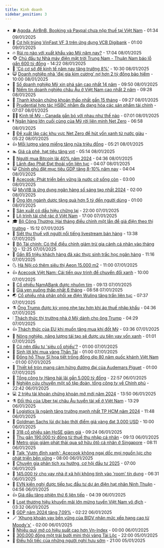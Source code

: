 ```yaml
---
title: Kinh doanh
sidebar_position: 3
---
```


<!-- vnexpress-kinh-doanh:START -->
- ⛽️ [Agoda, AirBnB, Booking và Paypal chưa nộp thuế tại Việt Nam](https://vnexpress.net/agoda-airbnb-booking-va-paypal-chua-nop-thue-tai-viet-nam-4837154.html) - 01:34 09/01/2025
- 🐲 [Cơ hội trúng VinFast VF 3 trên ứng dụng VCB Digibank](https://vnexpress.net/co-hoi-trung-vinfast-vf-3-tren-ung-dung-vcb-digibank-4836797.html) - 01:00 09/01/2025
- 🔥 [Rủi ro nào với xuất khẩu vào Mỹ năm nay?](https://vnexpress.net/rui-ro-nao-voi-xuat-khau-vao-my-nam-nay-4837031.html) - 17:04 08/01/2025
- 🐵 [Chủ đầu tư Nhà máy điện mặt trời Trung Nam - Thuận Nam báo lỗ gần 600 tỷ đồng](https://vnexpress.net/chu-dau-tu-nha-may-dien-mat-troi-trung-nam-thuan-nam-bao-lo-gan-600-ty-dong-4837111.html) - 14:22 08/01/2025
- 🦅 [&#39;Có cơ sở để kinh tế năm nay tăng trưởng 8%&#39;](https://vnexpress.net/co-co-so-de-kinh-te-nam-nay-tang-truong-8-4837054.html) - 10:30 08/01/2025
- 😺 [Doanh nghiệp nhà &#39;đại gia kim cương&#39; nợ hơn 2 tỷ đồng bảo hiểm](https://vnexpress.net/doanh-nghiep-nha-dai-gia-kim-cuong-no-hon-2-ty-dong-bao-hiem-4837052.html) - 10:00 08/01/2025
- 🤩 [Số doanh nghiệp Mỹ xin phá sản cao nhất 14 năm](https://vnexpress.net/so-doanh-nghiep-my-xin-pha-san-cao-nhat-14-nam-4837009.html) - 09:50 08/01/2025
- 🌮 [Niềm tin doanh nghiệp châu Âu ở Việt Nam cao nhất 2 năm](https://vnexpress.net/niem-tin-doanh-nghiep-chau-au-o-viet-nam-cao-nhat-2-nam-4836949.html) - 09:28 08/01/2025
- 🧰 [Thanh khoản chứng khoán thấp nhất gần 15 tháng](https://vnexpress.net/chung-khoan-hom-nay-8-1-thanh-khoan-thap-nhat-gan-15-thang-4837033.html) - 09:27 08/01/2025
- 🤔 [Prudential hợp tác HSBC nhằm đa dạng hóa các sản phẩm tài chính](https://vnexpress.net/prudential-hop-tac-hsbc-nham-da-dang-hoa-cac-san-pham-tai-chinh-4836941.html) - 07:07 08/01/2025
- 🧑‍💻 [Kinh tế Mỹ - Canada gắn bó với nhau như thế nào](https://vnexpress.net/kinh-te-my-canada-gan-bo-voi-nhau-nhu-the-nao-4836901.html) - 07:01 08/01/2025
- 🕴 [Ngân hàng lớn cuối cùng của Mỹ rời liên minh Net Zero](https://vnexpress.net/ngan-hang-lon-cuoi-cung-cua-my-roi-lien-minh-net-zero-4836917.html) - 06:58 08/01/2025
- 🦩 [Đề xuất lập các khu vực Net Zero để hút vốn xanh từ nước giàu](https://vnexpress.net/de-xuat-lap-cac-khu-vuc-net-zero-de-hut-von-xanh-tu-nuoc-giau-4836896.html) - 05:22 08/01/2025
- 👍 [Mỗi lượng vàng miếng tăng nửa triệu đồng](https://vnexpress.net/moi-luong-vang-mieng-tang-nua-trieu-dong-4836904.html) - 05:21 08/01/2025
- 🏊 [Giá cà phê, hạt tiêu tăng vọt](https://vnexpress.net/gia-ca-phe-hat-tieu-tang-vot-4836852.html) - 05:14 08/01/2025
- 🤡 [Người mua Bitcoin lãi 40% năm 2024](https://vnexpress.net/gia-bitcoin-hom-nay-nguoi-mua-btc-chi-lai-40-nam-ngoai-4836750.html) - 04:36 08/01/2025
- 👀 [Lãnh đạo Phát Đạt thoái vốn liên tục](https://vnexpress.net/lanh-dao-phat-dat-thoai-von-lien-tuc-4836774.html) - 04:07 08/01/2025
- 😺 [Chính phủ đặt mục tiêu GDP tăng 8-10% năm nay](https://vnexpress.net/chinh-phu-dat-muc-tieu-gdp-tang-8-10-nam-nay-4836838.html) - 04:04 08/01/2025
- 🦣 [Acecook: Phát triển bền vững là nước cờ sống còn](https://vnexpress.net/acecook-phat-trien-ben-vung-la-nuoc-co-song-con-4836790.html) - 03:00 08/01/2025
- 😺 [MyVIB là ứng dụng ngân hàng số sáng tạo nhất 2024](https://vnexpress.net/myvib-la-ung-dung-ngan-hang-so-sang-tao-nhat-2024-4836766.html) - 02:00 08/01/2025
- 💼 [Ông lớn ngành dược tặng quà hơn 5 tỷ đến người dùng](https://vnexpress.net/ong-lon-nganh-duoc-tang-qua-hon-5-ty-den-nguoi-dung-4837076.html) - 01:00 08/01/2025
- 🤗 [Sản xuất có dấu hiệu chững lại](https://vnexpress.net/san-xuat-co-dau-hieu-chung-lai-4836551.html) - 22:00 07/01/2025
- 👀 [Lộ trình tái chế rác ở Việt Nam](https://vnexpress.net/lo-trinh-tai-che-rac-o-viet-nam-4836555.html) - 17:00 07/01/2025
- 🎓 [Bộ Công Thương: Hai tháng điều chỉnh một lần để giá điện theo thị trường](https://vnexpress.net/bo-cong-thuong-hai-thang-dieu-chinh-mot-lan-de-gia-dien-theo-thi-truong-4836696.html) - 15:12 07/01/2025
- 🗽 [Siết thu thuế với người nổi tiếng livestream bán hàng](https://vnexpress.net/siet-thu-thue-voi-nguoi-noi-tieng-livestream-ban-hang-4836676.html) - 13:38 07/01/2025
- 🚀 [Bộ Tài chính: Có thể điều chỉnh giảm trừ gia cảnh cá nhân vào tháng 10](https://vnexpress.net/bo-tai-chinh-co-the-dieu-chinh-giam-tru-gia-canh-ca-nhan-vao-thang-10-4836663.html) - 12:25 07/01/2025
- 🤗 [Gần 85 triệu khách hàng đã xác thực sinh trắc học ngân hàng](https://vnexpress.net/gan-85-trieu-nguoi-dan-da-xac-thuc-sinh-trac-hoc-ngan-hang-4836633.html) - 11:16 07/01/2025
- 🌜 [Hà Nội có thêm siêu thị Aeon 15.000 m2](https://vnexpress.net/ha-noi-co-them-sieu-thi-aeon-15-000-m2-4836628.html) - 11:00 07/01/2025
- 👍 [Acecook Việt Nam: Cải tiến quy trình để chuyển đổi xanh](https://vnexpress.net/acecook-viet-nam-cai-tien-quy-trinh-de-chuyen-doi-xanh-4836366.html) - 10:00 07/01/2025
- 🤖 [Cổ phiếu NamABank được nhuộm tím](https://vnexpress.net/chung-khoan-hom-nay-7-1-co-phieu-namabank-duoc-nhuom-tim-4836589.html) - 09:13 07/01/2025
- 🫣 [Giá yen xuống thấp nhất 6 tháng](https://vnexpress.net/gia-yen-xuong-thap-nhat-6-thang-4836543.html) - 08:58 07/01/2025
- 🌏 [Cổ phiếu nhà phân phối xe điện Wuling tăng trần liên tục](https://vnexpress.net/co-phieu-nha-phan-phoi-xe-dien-wuling-tang-tran-lien-tuc-4836502.html) - 07:37 07/01/2025
- ⚗️ [Ông Trump được kỳ vọng nhẹ tay hơn khi áp thuế nhập khẩu](https://vnexpress.net/ong-trump-duoc-ky-vong-nhe-tay-hon-khi-ap-thue-nhap-khau-4836417.html) - 04:36 07/01/2025
- 🕯 [Thách thức thị trường nhà ở Mỹ dành cho ông Trump](https://vnexpress.net/thach-thuc-thi-truong-nha-o-my-danh-cho-ong-trump-4836264.html) - 04:29 07/01/2025
- 👍 [Thách thức của EU khi muốn tăng mua khí đốt Mỹ](https://vnexpress.net/thach-thuc-cua-eu-khi-muon-tang-mua-khi-dot-my-4836112.html) - 03:36 07/01/2025
- 🤠 [Nông nghiệp, năng lượng tái tạo sẽ được ưu tiên vay vốn xanh](https://vnexpress.net/nong-nghiep-nang-luong-tai-tao-se-duoc-uu-tien-vay-von-xanh-4836336.html) - 01:01 07/01/2025
- 🌊 [Có nên đầu tư &#39;siêu cổ phiếu&#39;?](https://vnexpress.net/co-nen-dau-tu-sieu-co-phieu-vnepre-4834644.html) - 01:00 07/01/2025
- 🌈 [Sinh lời khi mua vàng Thần Tài](https://vnexpress.net/sinh-loi-khi-mua-vang-than-tai-4836267.html) - 01:00 07/01/2025
- 🥳 [Đồng hồ Thụy Sĩ họa tiết trống đồng dịp 80 năm quốc khánh Việt Nam](https://vnexpress.net/dong-ho-thuy-si-hoa-tiet-trong-dong-dip-80-nam-quoc-khanh-viet-nam-4835226.html) - 01:00 07/01/2025
- 🐻 [Thiết kế tròn mang cảm hứng đương đại của Audemars Piguet](https://vnexpress.net/thiet-ke-tron-mang-cam-hung-duong-dai-cua-audemars-piguet-4831607.html) - 01:00 07/01/2025
- 💫 [Tổng công ty Hàng hải lãi gần 5.000 tỷ đồng](https://vnexpress.net/tong-cong-ty-hang-hai-lai-gan-5-000-ty-dong-4836269.html) - 22:57 06/01/2025
- 🤩 [Nghiên cứu chuyển một số tập đoàn, tổng công ty về Chính phủ](https://vnexpress.net/nghien-cuu-chuyen-mot-so-tap-doan-tong-cong-ty-ve-chinh-phu-4836298.html) - 22:42 06/01/2025
- 💻 [2 triệu tài khoản chứng khoán mở mới năm 2024](https://vnexpress.net/2-trieu-tai-khoan-chung-khoan-mo-moi-nam-2024-4836261.html) - 13:50 06/01/2025
- ⚗️ [Đối thủ của Uber tại châu Âu tuyển tài xế ở Việt Nam](https://vnexpress.net/doi-thu-cua-uber-tai-chau-au-tuyen-tai-xe-o-viet-nam-4836242.html) - 13:29 06/01/2025
- 🌈 [Logistics là ngành tăng trưởng mạnh nhất TP HCM năm 2024](https://vnexpress.net/logistics-la-nganh-tang-truong-manh-nhat-tp-hcm-nam-2024-4836173.html) - 11:48 06/01/2025
- 🌝 [Goldman Sachs lùi dự báo thời điểm giá vàng đạt 3.000 USD](https://vnexpress.net/goldman-sachs-lui-du-bao-thoi-diem-gia-vang-dat-3-000-usd-4836147.html) - 10:00 06/01/2025
- 🥸 [318 cổ phiếu sàn HoSE giảm giá](https://vnexpress.net/chung-khoan-hom-nay-6-1-318-co-phieu-san-hose-giam-gia-4836181.html) - 09:24 06/01/2025
- 🦆 [Thu gần 190.000 tỷ đồng từ thuế thu nhập cá nhân](https://vnexpress.net/thu-gan-190-000-ty-dong-tu-thue-thu-nhap-ca-nhan-4836122.html) - 09:13 06/01/2025
- 🌋 [Metro giúp giảm phát thải qua sở hữu ôtô cá nhân ở Singapore](https://vnexpress.net/metro-giup-giam-phat-thai-qua-so-huu-oto-ca-nhan-o-singapore-4836040.html) - 08:11 06/01/2025
- 🦍 [Talk &#39;Vươn đỉnh xanh&#39;: Acecook không ngại dốc mọi nguồn lực cho phát triển bền vững](https://vnexpress.net/talk-vuon-dinh-xanh-acecook-khong-ngai-doc-moi-nguon-luc-cho-phat-trien-ben-vung-4836061.html) - 08:00 06/01/2025
- 🤔 [Chuyên gia phân tích xu hướng, cơ hội đầu tư 2025](https://vnexpress.net/chuyen-gia-phan-tich-xu-huong-co-hoi-dau-tu-2025-4836090.html) - 07:00 06/01/2025
- 🧰 [145.000 tỷ cho vay nhà ở xã hội không tính vào &#39;room&#39; tín dụng](https://vnexpress.net/145-000-ty-cho-vay-nha-o-xa-hoi-khong-tinh-vao-room-tin-dung-4836020.html) - 06:31 06/01/2025
- 🌝 [EVN kiến nghị được tiếp tục đầu tư dự án điện hạt nhân Ninh Thuận](https://vnexpress.net/evn-kien-nghi-duoc-tiep-tuc-dau-tu-du-an-dien-hat-nhan-ninh-thuan-4836046.html) - 04:56 06/01/2025
- 👍 [Giá dầu tăng phiên thứ 6 liên tiếp](https://vnexpress.net/gia-dau-tang-phien-thu-6-lien-tiep-4835977.html) - 04:39 06/01/2025
- 🗽 [Loạt thương hiệu khuyến mãi lớn mừng tuyển Việt Nam vô địch](https://vnexpress.net/loat-thuong-hieu-khuyen-mai-lon-mung-tuyen-viet-nam-vo-dich-4835958.html) - 03:32 06/01/2025
- 🐎 [GDP năm 2024 tăng 7,09%](https://vnexpress.net/gdp-nam-2024-tang-7-09-4835950.html) - 02:22 06/01/2025
- 🪄 [&#39;Khung khoản vay bền vững của BIDV nhận mức xếp hạng cao từ Moody&#39;s&#39;](https://vnexpress.net/khung-khoan-vay-ben-vung-cua-bidv-nhan-muc-xep-hang-cao-tu-moody-s-4835225.html) - 02:00 06/01/2025
- 🎊 [Nhiều quỹ mở có hiệu suất cao hơn Vn-Index](https://vnexpress.net/nhieu-quy-mo-co-hieu-suat-cao-hon-vn-index-4835759.html) - 00:00 06/01/2025
- 🗽 [300.000 đồng một trái bưởi mini thỏi vàng Tài Lộc](https://vnexpress.net/300-000-dong-mot-trai-buoi-mini-thoi-vang-tai-loc-4835215.html) - 22:00 05/01/2025
- 🦩 [Điều hối tiếc của những người nghỉ hưu sớm](https://vnexpress.net/dieu-hoi-tiec-cua-nhung-nguoi-nghi-huu-som-4835663.html) - 21:00 05/01/2025<!-- vnexpress-kinh-doanh:END -->
